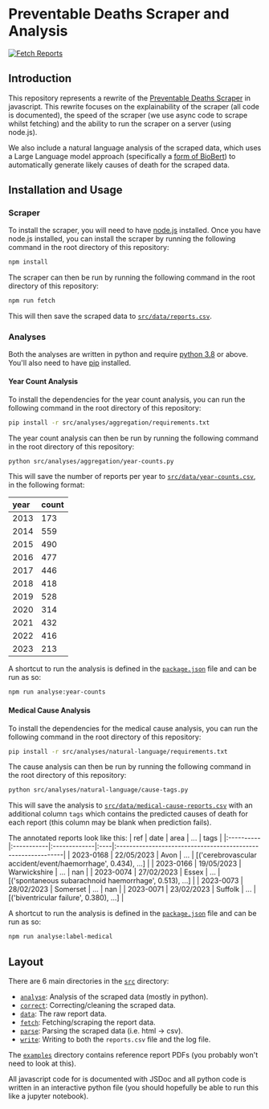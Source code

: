# Preventable Deaths Scraper and Analysis

[![Fetch Reports](https://github.com/Mr-Helpful/preventable-deaths-scraper/actions/workflows/node.js.yml/badge.svg)](https://github.com/Mr-Helpful/preventable-deaths-scraper/actions/workflows/node.js.yml)

## Introduction

This repository represents a rewrite of the [Preventable Deaths Scraper](https://github.com/georgiarichards/georgiarichards.github.io) in javascript. This rewrite focuses on the explainability of the scraper (all code is documented), the speed of the scraper (we use async code to scrape whilst fetching) and the ability to run the scraper on a server (using node.js).

We also include a natural language analysis of the scraped data, which uses a Large Language model approach (specifically a [form of BioBert](https://huggingface.co/pritamdeka/BioBERT-mnli-snli-scinli-scitail-mednli-stsb)) to automatically generate likely causes of death for the scraped data.

## Installation and Usage

### Scraper

To install the scraper, you will need to have [node.js](https://nodejs.org/en/) installed. Once you have node.js installed, you can install the scraper by running the following command in the root directory of this repository:

```bash
npm install
```

The scraper can then be run by running the following command in the root directory of this repository:

```bash
npm run fetch
```

This will then save the scraped data to [`src/data/reports.csv`](./src/data/reports.csv).

### Analyses

Both the analyses are written in python and require [python 3.8](https://www.python.org/downloads/) or above. You'll also need to have [pip](https://pip.pypa.io/en/stable/installation/) installed.

#### Year Count Analysis

To install the dependencies for the year count analysis, you can run the following command in the root directory of this repository:

```bash
pip install -r src/analyses/aggregation/requirements.txt
```

The year count analysis can then be run by running the following command in the root directory of this repository:

```bash
python src/analyses/aggregation/year-counts.py
```

This will save the number of reports per year to [`src/data/year-counts.csv`](./src/data/year-counts.csv), in the following format:

| year | count |
|:-----|:------|
| 2013 |   173 |
| 2014 |   559 |
| 2015 |   490 |
| 2016 |   477 |
| 2017 |   446 |
| 2018 |   418 |
| 2019 |   528 |
| 2020 |   314 |
| 2021 |   432 |
| 2022 |   416 |
| 2023 |   213 |

A shortcut to run the analysis is defined in the [`package.json`](./package.json) file and can be run as so:

```bash
npm run analyse:year-counts
```

#### Medical Cause Analysis

To install the dependencies for the medical cause analysis, you can run the following command in the root directory of this repository:

```bash
pip install -r src/analyses/natural-language/requirements.txt
```

The cause analysis can then be run by running the following command in the root directory of this repository:

```bash
python src/analyses/natural-language/cause-tags.py
```

This will save the analysis to [`src/data/medical-cause-reports.csv`](./src/data/medical-cause-reports.csv) with an additional column `tags` which contains the predicted causes of death for each report (this column may be blank when prediction fails).

The annotated reports look like this:
| ref       | date       | area         | ... | tags                                                         |
|:----------|:-----------|:-------------|:----|:-------------------------------------------------------------|
| 2023-0168 | 22/05/2023 | Avon         | ... | [('cerebrovascular accident/event/haemorrhage', 0.434), ...] |
| 2023-0166 | 19/05/2023 | Warwickshire | ... | nan                                                          |
| 2023-0074 | 27/02/2023 | Essex        | ... | [('spontaneous subarachnoid haemorrhage', 0.513), ...]       |
| 2023-0073 | 28/02/2023 | Somerset     | ... | nan                                                          |
| 2023-0071 | 23/02/2023 | Suffolk      | ... | [('biventricular failure', 0.380), ...]                      |

A shortcut to run the analysis is defined in the [`package.json`](./package.json) file and can be run as so:

```bash
npm run analyse:label-medical
```

## Layout

There are 6 main directories in the [`src`](./src) directory:

- [`analyse`](./src/analyse): Analysis of the scraped data (mostly in python).
- [`correct`](./src/correct): Correcting/cleaning the scraped data.
- [`data`](./src/data): The raw report data.
- [`fetch`](./src/fetch): Fetching/scraping the report data.
- [`parse`](./src/parse): Parsing the scraped data (i.e. html -> csv).
- [`write`](./src/write): Writing to both the `reports.csv` file and the log file.

The [`examples`](./examples) directory contains reference report PDFs (you probably won't need to look at this).

All javascript code for is documented with JSDoc and all python code is written in an interactive python file (you should hopefully be able to run this like a jupyter notebook).
